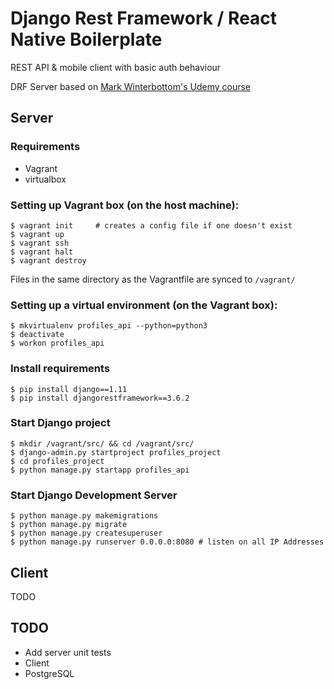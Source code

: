 # Django Rest Framework / React Native Boilerplate

REST API & mobile client with basic auth behaviour

DRF Server based on [Mark Winterbottom's Udemy course](https://www.udemy.com/django-python)


## Server

### Requirements
* Vagrant
* virtualbox

### Setting up Vagrant box (on the host machine):
```
$ vagrant init     # creates a config file if one doesn't exist
$ vagrant up
$ vagrant ssh
$ vagrant halt
$ vagrant destroy

```

Files in the same directory as the Vagrantfile are synced to `/vagrant/`

### Setting up a virtual environment (on the Vagrant box):
```
$ mkvirtualenv profiles_api --python=python3
$ deactivate
$ workon profiles_api
```

### Install requirements
```
$ pip install django==1.11
$ pip install djangorestframework==3.6.2
```

### Start Django project
```
$ mkdir /vagrant/src/ && cd /vagrant/src/
$ django-admin.py startproject profiles_project
$ cd profiles_project
$ python manage.py startapp profiles_api
```

### Start Django Development Server
```
$ python manage.py makemigrations
$ python manage.py migrate
$ python manage.py createsuperuser
$ python manage.py runserver 0.0.0.0:8080 # listen on all IP Addresses
```


## Client
TODO


## TODO
* Add server unit tests
* Client
* PostgreSQL
